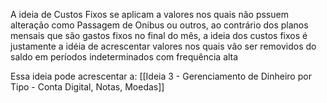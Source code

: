 A ideia de Custos Fixos se aplicam a valores nos quais não pssuem alteração como Passagem de Onibus ou outros, ao contrário dos planos mensais que são gastos fixos no final do mês, a ideia dos custos fixos é justamente a idéia de acrescentar valores nos quais vão ser removidos do saldo em períodos indeterminados com frequência alta


Essa ideia pode acrescentar a:
[[Ideia 3 - Gerenciamento de Dinheiro por Tipo - Conta Digital, Notas, Moedas]]